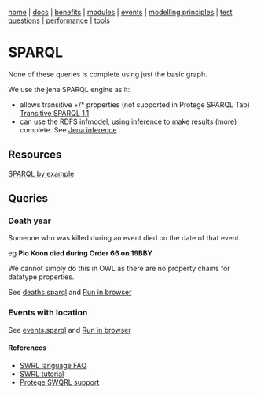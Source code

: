 [home](../) |
[docs](../docs/) |
[benefits](../docs/benefits.md) |
[modules](../docs/modularisation.md) |
[events](../docs/events.md) |
[modelling principles](../docs/modelling-principles.md) |
[test questions](../docs/test-questions.md) |
[performance](../docs/performance.md) |
[tools](../docs/tools.md)

# SPARQL

None of these queries is complete using just the basic graph.

We use the jena SPARQL engine as it:
* allows transitive +/* properties (not supported in Protege SPARQL Tab)
  [Transitive SPARQL 1.1](https://stackoverflow.com/questions/8569810/sparql-querying-transitive)
* can use the RDFS infmodel, using inference to make results (more) complete.
  See [Jena inference](https://jena.apache.org/documentation/inference/)


## Resources
[SPARQL by example](https://www.w3.org/2009/Talks/0615-qbe/)

## Queries

### Death year
Someone who was killed during an event died on the date of that event.

eg **Plo Koon died during Order 66 on 19BBY**

We cannot simply do this in OWL as there are no property chains for datatype properties.

See [deaths.sparql](deaths.sparql) and [Run in browser](https://www.star-wars-ontology.co.uk/sparql?prefixes=PREFIX+owl%3A+%3Chttp%3A%2F%2Fwww.w3.org%2F2002%2F07%2Fowl%23%3E%0D%0APREFIX+rdf%3A+%3Chttp%3A%2F%2Fwww.w3.org%2F1999%2F02%2F22-rdf-syntax-ns%23%3E%0D%0APREFIX+swrlb%3A+%3Chttp%3A%2F%2Fwww.w3.org%2F2003%2F11%2Fswrlb%23%3E%0D%0APREFIX+xsd%3A+%3Chttp%3A%2F%2Fwww.w3.org%2F2001%2FXMLSchema%23%3E%0D%0APREFIX+%3A+%3Chttps%3A%2F%2Fnickdrummond.github.io%2Fstar-wars-ontology%2Fontologies%23%3E%0D%0APREFIX+dc%3A+%3Chttp%3A%2F%2Fpurl.org%2Fdc%2Felements%2F1.1%2F%3E%0D%0APREFIX+dct%3A+%3Chttp%3A%2F%2Fpurl.org%2Fdc%2Fterms%2F%3E%0D%0APREFIX+xml%3A+%3Chttp%3A%2F%2Fwww.w3.org%2FXML%2F1998%2Fnamespace%3E%0D%0APREFIX+rdfs%3A+%3Chttp%3A%2F%2Fwww.w3.org%2F2000%2F01%2Frdf-schema%23%3E&select=SELECT+DISTINCT+%3Fdied%0D%0A+++++++%3Fevent%0D%0A+++++++%3Floc%0D%0A+++++++%3Fperson%0D%0A+++++++%3Fage%0D%0AWHERE+%7B%0D%0A%09++%3Fperson+a+%3ALiving_thing+.%0D%0A+++%09++%3Fevent+rdf%3Atype+%3ADeath+%3B%0D%0A+++++++++++++%3Aof+%3Fperson+%3B%0D%0A+++++++++++++%3Aduring*%2F%3Ayear+%3Fdied+.%0D%0A++++++OPTIONAL+%7B+%3Fevent+rdf%3Atype+%3ADeath+%3B%0D%0A++++++++++++++++++++++++%3Aof+%3Fperson+%3B%0D%0A+++%09++++++++++++++++++++%3Aat+%3Fdirectlocation+%3B%0D%0A+++++++++++++++++++++++++%7D+.%0D%0A++++++OPTIONAL+%7B+%3Fevent+rdf%3Atype+%3ADeath+%3B%0D%0A++++++++++++++++++++++++%3Aof+%3Fperson+%3B%0D%0A+++%09++++++++++++++++++++%3Aduring%2F%3AlocatedIn+%3Flocation1Step+.%0D%0A+++++++++++++++++++++++++%7D+.%0D%0A++++++OPTIONAL+%7B+%3Fevent+rdf%3Atype+%3ADeath+%3B%0D%0A++++++++++++++++++++++++%3Aof+%3Fperson+%3B%0D%0A+++%09++++++++++++++++++++%3Aduring%2F%3Aduring%2F%3AlocatedIn+%3Flocation2Step+.+%23+never+more+than+2+steps+from+a+%22full+Event%22%0D%0A+++++++++++++++++++++++++%7D+.%0D%0A%09++OPTIONAL+%7B+%3Fe1+rdf%3Atype+%3ABirth+%3B%0D%0A%09++++++++++++++++++++%3Aof+%3Fperson+%3B%0D%0A%09++++++++++++++++++++%3Ayear+%3Fborn+.%0D%0A%09++++++++++++++++++++%7D+.%0D%0A++++++BIND+%28%3Fdied+-+%3Fborn+AS+%3Fage%29+.%0D%0A++++++BIND+%28%28IF+%28bound%28%3Fdirectlocation%29%2C+%3Fdirectlocation%2C+IF+%28bound%28%3Flocation1Step%29%2C+%3Flocation1Step%2C+%3Flocation2Step%29%29%29+AS+%3Floc%29+.%0D%0A%7D%0D%0AORDER+BY+%3Fdied+%3FdiedDuring+%3Floc+%3Fname&pageSize=20)

### Events with location

See [events.sparql](events.sparql) and [Run in browser](https://www.star-wars-ontology.co.uk/sparql?prefixes=PREFIX+owl%3A+%3Chttp%3A%2F%2Fwww.w3.org%2F2002%2F07%2Fowl%23%3E%0D%0APREFIX+rdf%3A+%3Chttp%3A%2F%2Fwww.w3.org%2F1999%2F02%2F22-rdf-syntax-ns%23%3E%0D%0APREFIX+swrlb%3A+%3Chttp%3A%2F%2Fwww.w3.org%2F2003%2F11%2Fswrlb%23%3E%0D%0APREFIX+xsd%3A+%3Chttp%3A%2F%2Fwww.w3.org%2F2001%2FXMLSchema%23%3E%0D%0APREFIX+%3A+%3Chttps%3A%2F%2Fnickdrummond.github.io%2Fstar-wars-ontology%2Fontologies%23%3E%0D%0APREFIX+dc%3A+%3Chttp%3A%2F%2Fpurl.org%2Fdc%2Felements%2F1.1%2F%3E%0D%0APREFIX+dct%3A+%3Chttp%3A%2F%2Fpurl.org%2Fdc%2Fterms%2F%3E%0D%0APREFIX+xml%3A+%3Chttp%3A%2F%2Fwww.w3.org%2FXML%2F1998%2Fnamespace%3E%0D%0APREFIX+rdfs%3A+%3Chttp%3A%2F%2Fwww.w3.org%2F2000%2F01%2Frdf-schema%23%3E&select=SELECT+DISTINCT+%3Fyear+%3Flocation+%3Fevent+%3Fduring+%3Fafter%0D%0AWHERE+%7B%0D%0A%09++%3Fevent+a+%3AEvent+.%0D%0A%09++OPTIONAL+%7B+%3Fevent+%3Aat+%3Flocation+%7D+.%0D%0A%09++OPTIONAL+%7B+%3Fevent+%3Ayear+%3Fyear+%7D+.%0D%0A%09++OPTIONAL+%7B+%3Fevent+%3Aduring+%3Fduring+%7D+.%0D%0A%09++OPTIONAL+%7B+%3Fevent+%3Aafter+%3Fafter+%7D+.%0D%0A%09++%7D%0D%0AORDER+BY+ASC+%28+%3Fyear+%29+%28+%3Flocation+%29+%28%3Fduring%29)


#### References

* [SWRL language FAQ](https://github.com/protegeproject/swrlapi/wiki/SWRLLanguageFAQ)
* [SWRL tutorial](https://drive.google.com/file/d/1Ofk0HxmJdKspsSAmzOdB9PsXpvR3nJqv/view)
* [Protege SWQRL support](https://github.com/protegeproject/swrlapi/wiki/SQWRL)